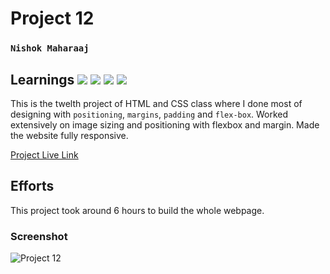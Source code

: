 # Project 12

### `Nishok Maharaaj`

## Learnings ![](https://img.shields.io/badge/Language-HTML-orange) ![](https://img.shields.io/badge/Language-CSS-green) ![](https://img.shields.io/badge/CSS-Position-yellow) ![](https://img.shields.io/badge/CSS-Flexbox-blue)

This is the twelth project of HTML and CSS class where I done most of designing with `positioning`, `margins`, `padding` and `flex-box`. Worked extensively on image sizing and positioning with flexbox and margin. Made the website fully responsive.

[Project Live Link](https://nishok-html-css-proj12.netlify.app/)

## Efforts

This project took around 6 hours to build the whole webpage.

### Screenshot

![Project 12](./output12.png)
